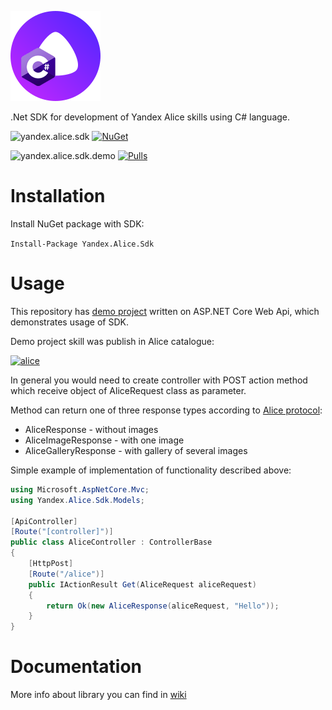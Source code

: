 ![Yandex.Alice.SDK](src/Yandex.Alice.Sdk/Resources/icon.png "Yandex.Alice.SDK")

.Net SDK for development of Yandex Alice skills using C# language.

![yandex.alice.sdk](https://github.com/alexvolchetsky/yandex.alice.sdk/workflows/yandex.alice.sdk/badge.svg)
[![NuGet](https://buildstats.info/nuget/Yandex.Alice.Sdk)](https://www.nuget.org/packages/Yandex.Alice.Sdk)

![yandex.alice.sdk.demo](https://github.com/alexvolchetsky/yandex.alice.sdk/workflows/yandex.alice.sdk.demo/badge.svg)
[![Pulls](https://shields.beevelop.com/docker/pulls/alexvolchetsky/yandex.alice.sdk.demo.svg?style=flat-square)](https://hub.docker.com/r/alexvolchetsky/yandex.alice.sdk.demo)


# Installation
Install NuGet package with SDK: 

`Install-Package Yandex.Alice.Sdk`
# Usage
This repository has [demo project](examples/yandex.alice.sdk.demo) written on ASP.NET Core Web Api, which demonstrates usage of SDK.

Demo project skill was publish in Alice catalogue:

[![alice](https://dialogs.s3.yandex.net/badges/v1-term1.svg)](https://dialogs.yandex.ru/store/skills/245ea3a4-net-sdk?utm_source=https://github.com&utm_medium=badge&utm_campaign=v1&utm_term=d1)

In general you would need to create controller with POST action method which receive object of AliceRequest class as parameter. 

Method can return one of three response types according to [Alice protocol](https://yandex.ru/dev/dialogs/alice/doc/protocol-docpage/?ncrnd=4989):
* AliceResponse - without images
* AliceImageResponse - with one image
* AliceGalleryResponse - with gallery of several images

Simple example of implementation of functionality described above:

```c#
using Microsoft.AspNetCore.Mvc;
using Yandex.Alice.Sdk.Models;

[ApiController]
[Route("[controller]")]
public class AliceController : ControllerBase
{
    [HttpPost]
    [Route("/alice")]
    public IActionResult Get(AliceRequest aliceRequest)
    {
        return Ok(new AliceResponse(aliceRequest, "Hello"));
    }
}
```

# Documentation
More info about library you can find in [wiki](https://github.com/alexvolchetsky/yandex.alice.sdk/wiki)